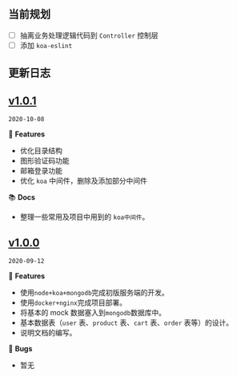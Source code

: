 ## 当前规划

- [ ] 抽离业务处理逻辑代码到 `Controller` 控制层
- [ ] 添加 `koa-eslint`

## 更新日志

## [v1.0.1](https://github.com/Ewall1106/panda-server/tree/1.0.1)

`2020-10-08`

🎉 **Features**

- 优化目录结构
- 图形验证码功能
- 邮箱登录功能
- 优化 `koa` 中间件，删除及添加部分中间件

📚 **Docs**

- 整理一些常用及项目中用到的 `koa中间件`。

## [v1.0.0](https://github.com/Ewall1106/panda-server/tree/1.0.0)

`2020-09-12`

🎉 **Features**

- 使用`node+koa+mongodb`完成初版服务端的开发。
- 使用`docker+nginx`完成项目部署。
- 将基本的 mock 数据塞入到`mongodb`数据库中。
- 基本数据表（`user` 表、`product` 表、`cart` 表、`order` 表等）的设计。
- 说明文档的编写。

🐛 **Bugs**

- 暂无
